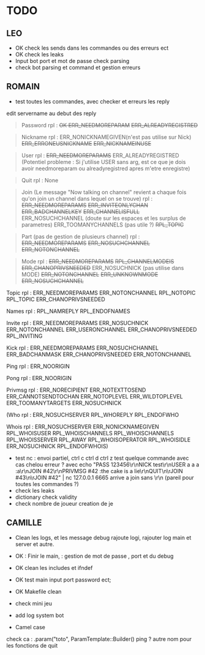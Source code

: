 # TODO

## LEO

- OK check les sends dans les commandes ou des erreurs ect
- OK check les leaks
- Input bot port et mot de passe check parsing
- check bot parsing et command et gestion erreurs

## ROMAIN

- test toutes les commandes, avec checker et erreurs les reply

edit servername au debut des reply

> Password
	rpl :	~~OK ERR_NEEDMOREPARAM~~		~~ERR_ALREADYREGISTRED~~

>Nickname
	rpl :	ERR_NONICKNAMEGIVEN(n'est pas utilise sur Nick)		~~ERR_ERRONEUSNICKNAME~~
			~~ERR_NICKNAMEINUSE~~

>User
	rpl :	~~ERR_NEEDMOREPARAMS~~		ERR_ALREADYREGISTRED (Potentiel probleme : Si j'utilise USER sans arg, est ce que je dois avoir needmoreparam ou alreadyregistred apres m'etre enregistre)

>Quit
	rpl :	None

>Join (Le message "Now talking on channel" revient a chaque fois qu'on join un channel dans lequel on se trouve)
	rpl :	~~ERR_NEEDMOREPARAMS~~
			~~ERR_INVITEONLYCHAN~~		~~ERR_BADCHANNELKEY~~
			~~ERR_CHANNELISFULL~~
			ERR_NOSUCHCHANNEL (doute sur les espaces et les surplus de parametres)		ERR_TOOMANYCHANNELS (pas utile ?)
			~~RPL_TOPIC~~

>Part (pas de gestion de plusieurs channel)
	rpl :	~~ERR_NEEDMOREPARAMS~~		~~ERR_NOSUCHCHANNEL~~
			~~ERR_NOTONCHANNEL~~

>Mode
	rpl :	~~ERR_NEEDMOREPARAMS~~		~~RPL_CHANNELMODEIS~~
			~~ERR_CHANOPRIVSNEEDED~~	ERR_NOSUCHNICK (pas utilise dans MODE)
			~~ERR_NOTONCHANNEL~~
			~~ERR_UNKNOWNMODE~~			~~ERR_NOSUCHCHANNEL~~

Topic
	rpl :	ERR_NEEDMOREPARAMS		ERR_NOTONCHANNEL
			RPL_NOTOPIC				RPL_TOPIC
			ERR_CHANOPRIVSNEEDED

Names
	rpl :	RPL_NAMREPLY			RPL_ENDOFNAMES

Invite
	rpl :	ERR_NEEDMOREPARAMS		ERR_NOSUCHNICK
			ERR_NOTONCHANNEL		ERR_USERONCHANNEL
			ERR_CHANOPRIVSNEEDED
			RPL_INVITING

Kick
	rpl :	ERR_NEEDMOREPARAMS		ERR_NOSUCHCHANNEL
			ERR_BADCHANMASK			ERR_CHANOPRIVSNEEDED
			ERR_NOTONCHANNEL

Ping
	rpl :	ERR_NOORIGIN

Pong
	rpl :	ERR_NOORIGIN

Privmsg
	rpl :	ERR_NORECIPIENT			ERR_NOTEXTTOSEND
			ERR_CANNOTSENDTOCHAN	ERR_NOTOPLEVEL
			ERR_WILDTOPLEVEL		ERR_TOOMANYTARGETS
			ERR_NOSUCHNICK

(Who
	rpl :	ERR_NOSUCHSERVER
			RPL_WHOREPLY			RPL_ENDOFWHO

Whois
	rpl :	ERR_NOSUCHSERVER		ERR_NONICKNAMEGIVEN
			RPL_WHOISUSER			RPL_WHOISCHANNELS
			RPL_WHOISCHANNELS		RPL_WHOISSERVER
			RPL_AWAY				RPL_WHOISOPERATOR
			RPL_WHOISIDLE			ERR_NOSUCHNICK
			RPL_ENDOFWHOIS)

- test nc : envoi partiel, ctrl c ctrl d ctrl z test quelque commande avec cas chelou
	erreur ? avec echo "PASS 123456\r\nNICK test\r\nUSER a a a :a\r\nJOIN #42\r\nPRIVMSG #42 :the cake is a lie\r\nQUIT\n\rJOIN #43\n\rJOIN #42" | nc 127.0.0.1 6665
	arrive a join sans \r\n (pareil pour toutes les commandes ?)
- check les leaks
- dictionary check validity
- check nombre de joueur creation de je

## CAMILLE


- Clean les logs, et les message debug rajoute logi, rajouter log main et server et autre.
- OK : Finir le main, : gestion de mot de passe , port et du debug
- OK clean les includes et ifndef
- OK test main input port password ect;
- OK Makefile clean

- check mini jeu
- add log system bot
- Camel case


check ca : .param("toto", ParamTemplate::Builder()
ping ?
autre nom pour les fonctions de quit
